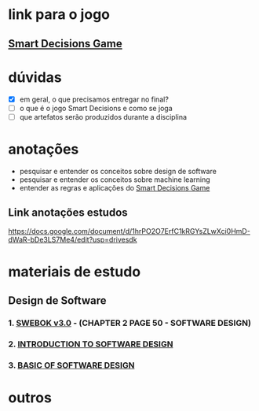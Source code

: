 # link para o jogo
## [Smart Decisions Game](https://smartdecisionsgame.com)


# dúvidas
- [x] em geral, o que precisamos entregar no final?
- [ ] o que é o jogo Smart Decisions e como se joga
- [ ] que artefatos serão produzidos durante a disciplina

# anotações 

- pesquisar e entender os conceitos sobre design de software
- pesquisar e entender os conceitos sobre machine learning
- entender as regras e aplicações do [Smart Decisions Game](smartdecisionsgame.com)

## Link anotações estudos
https://docs.google.com/document/d/1hrPO2O7ErfC1kRGYsZLwXci0HmD-dWaR-bDe3LS7Me4/edit?usp=drivesdk

# materiais de estudo

## Design de Software

### 1. [SWEBOK v3.0](https://ieeecs-media.computer.org/media/education/swebok/swebok-v3.pdf) - (CHAPTER 2 PAGE 50 - SOFTWARE DESIGN)
### 2. [INTRODUCTION TO SOFTWARE DESIGN](https://medium.com/@manyeong.lee99/introduction-to-software-design-200b3175a9f1)
### 3. [BASIC OF SOFTWARE DESIGN](https://www.scaler.com/topics/software-engineering/what-is-software-design/)


# outros
